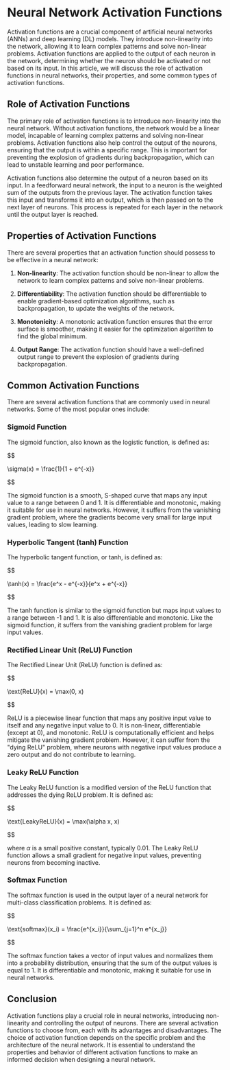 # Neural Network Activation Functions

Activation functions are a crucial component of artificial neural networks (ANNs) and deep learning (DL) models. They introduce non-linearity into the network, allowing it to learn complex patterns and solve non-linear problems. Activation functions are applied to the output of each neuron in the network, determining whether the neuron should be activated or not based on its input. In this article, we will discuss the role of activation functions in neural networks, their properties, and some common types of activation functions.

## Role of Activation Functions

The primary role of activation functions is to introduce non-linearity into the neural network. Without activation functions, the network would be a linear model, incapable of learning complex patterns and solving non-linear problems. Activation functions also help control the output of the neurons, ensuring that the output is within a specific range. This is important for preventing the explosion of gradients during backpropagation, which can lead to unstable learning and poor performance.

Activation functions also determine the output of a neuron based on its input. In a feedforward neural network, the input to a neuron is the weighted sum of the outputs from the previous layer. The activation function takes this input and transforms it into an output, which is then passed on to the next layer of neurons. This process is repeated for each layer in the network until the output layer is reached.

## Properties of Activation Functions

There are several properties that an activation function should possess to be effective in a neural network:

1. **Non-linearity**: The activation function should be non-linear to allow the network to learn complex patterns and solve non-linear problems.

2. **Differentiability**: The activation function should be differentiable to enable gradient-based optimization algorithms, such as backpropagation, to update the weights of the network.

3. **Monotonicity**: A monotonic activation function ensures that the error surface is smoother, making it easier for the optimization algorithm to find the global minimum.

4. **Output Range**: The activation function should have a well-defined output range to prevent the explosion of gradients during backpropagation.

## Common Activation Functions

There are several activation functions that are commonly used in neural networks. Some of the most popular ones include:

### Sigmoid Function

The sigmoid function, also known as the logistic function, is defined as:


$$

\sigma(x) = \frac{1}{1 + e^{-x}}

$$


The sigmoid function is a smooth, S-shaped curve that maps any input value to a range between 0 and 1. It is differentiable and monotonic, making it suitable for use in neural networks. However, it suffers from the vanishing gradient problem, where the gradients become very small for large input values, leading to slow learning.

### Hyperbolic Tangent (tanh) Function

The hyperbolic tangent function, or tanh, is defined as:


$$

\tanh(x) = \frac{e^x - e^{-x}}{e^x + e^{-x}}

$$


The tanh function is similar to the sigmoid function but maps input values to a range between -1 and 1. It is also differentiable and monotonic. Like the sigmoid function, it suffers from the vanishing gradient problem for large input values.

### Rectified Linear Unit (ReLU) Function

The Rectified Linear Unit (ReLU) function is defined as:


$$

\text{ReLU}(x) = \max(0, x)

$$


ReLU is a piecewise linear function that maps any positive input value to itself and any negative input value to 0. It is non-linear, differentiable (except at 0), and monotonic. ReLU is computationally efficient and helps mitigate the vanishing gradient problem. However, it can suffer from the "dying ReLU" problem, where neurons with negative input values produce a zero output and do not contribute to learning.

### Leaky ReLU Function

The Leaky ReLU function is a modified version of the ReLU function that addresses the dying ReLU problem. It is defined as:


$$

\text{LeakyReLU}(x) = \max(\alpha x, x)

$$


where $\alpha$ is a small positive constant, typically 0.01. The Leaky ReLU function allows a small gradient for negative input values, preventing neurons from becoming inactive.

### Softmax Function

The softmax function is used in the output layer of a neural network for multi-class classification problems. It is defined as:


$$

\text{softmax}(x_i) = \frac{e^{x_i}}{\sum_{j=1}^n e^{x_j}}

$$


The softmax function takes a vector of input values and normalizes them into a probability distribution, ensuring that the sum of the output values is equal to 1. It is differentiable and monotonic, making it suitable for use in neural networks.

## Conclusion

Activation functions play a crucial role in neural networks, introducing non-linearity and controlling the output of neurons. There are several activation functions to choose from, each with its advantages and disadvantages. The choice of activation function depends on the specific problem and the architecture of the neural network. It is essential to understand the properties and behavior of different activation functions to make an informed decision when designing a neural network.
